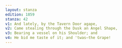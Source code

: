```yaml
---
layout: stanza
edition: 1859
stanza: 42
v1: And lately, by the Tavern Door agape,
v2: Came stealing through the Dusk an Angel Shape,
v3: ⁠Bearing a vessel on his Shoulder; and
v4: He bid me taste of it; and 'twas—the Grape!
---
```

